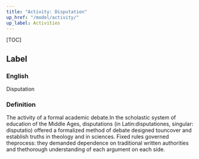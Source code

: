 ```yaml
---
title: "Activity: Disputation"
up_href: "/model/activity/"
up_label: Activities
---
```


[TOC]

## Label

### English
Disputation



### Definition 
The activity of a formal academic debate.In the scholastic system of education of the Middle Ages, disputations (in Latin:disputationes, singular: disputatio) offered a formalized method of debate designed touncover and establish truths in theology and in sciences. Fixed rules governed theprocess: they demanded dependence on traditional written authorities and thethorough understanding of each argument on each side.
